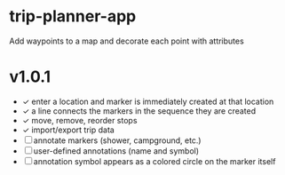 # trip-planner-app

Add waypoints to a map and decorate each point with attributes

# v1.0.1

- ✓ enter a location and marker is immediately created at that location
- ✓ a line connects the markers in the sequence they are created
- ✓ move, remove, reorder stops
- ✓ import/export trip data
- ☐ annotate markers (shower, campground, etc.)
- ☐ user-defined annotations (name and symbol)
- ☐ annotation symbol appears as a colored circle on the marker itself
